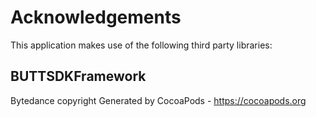 # Acknowledgements
This application makes use of the following third party libraries:

## BUTTSDKFramework

Bytedance copyright
Generated by CocoaPods - https://cocoapods.org
